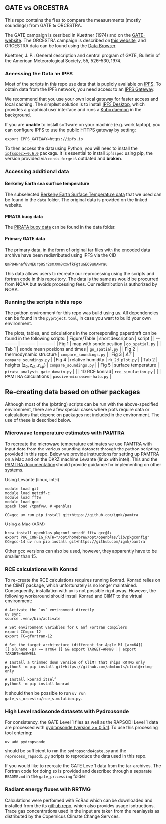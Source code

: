 ## GATE vs ORCESTRA

This repo contains the files to compare the measurements (mostly soundings) from GATE to ORCESTRA. 

The GATE campaign is desribed in Kuettner (1974) and on the [GATE-website](https://www.eol.ucar.edu/field_projects/gate). 
The ORCESTRA campaign is described on [this website](https://orcestra-campaign.org/intro.html), and ORCESTRA data can be found using the [Data Browser](https://browser.orcestra-campaign.org/#/?s=). 

Kuettner, J. P.: General description and central program of GATE, Bulletin of the
American Meteorological Society, 55, 526–530, 1974.

### Accessing the Data on IPFS

Most of the scripts in this repo use data that is puplicly available on [IPFS](https://docs.ipfs.tech/concepts/what-is-ipfs/). To obtain data from the IPFS network, you need access to an [IPFS Gateway](https://docs.ipfs.tech/concepts/ipfs-gateway).

We recommend that you use your own local gateway for faster access and local caching.
The simplest solution is to install [IPFS Desktop](https://docs.ipfs.tech/install/ipfs-desktop/), which provides a graphical user interface and runs a [Kubo daemon](https://docs.ipfs.tech/install/command-line/) in the background.

If you are **unable** to install software on your machine (e.g. work laptop), you can configure IPFS to use the public HTTPS gateway by setting:

```
export IPFS_GATEWAY=https://ipfs.io
```

To then access the data using Python, you will need to install the [`ipfsspec>=0.6.0`](http://pypi.org/project/ipfsspec/) package.
It is essential to install `ipfsspec` using pip, the version provided via `conda-forge` is outdated and **broken**.

### Accessing additional data

#### Berkeley Earth sea surface temperature

The subselected [Berkeley Earth Surface Temperature data](https://berkeleyearth.org) that we used can be found in the `data` folder. The original data is provided on the linked website. 

#### PIRATA buoy data
The [PIRATA buoy data](https://www.pmel.noaa.gov/gtmba/pmel-theme/atlantic-ocean-pirata) can be found in the data folder. 

#### Primary GATE data

The primary data, in the form of original tar files with the encoded data archive have been redistributed using IPFS via the CID 
```
QmP84Nnaf8vMEUrp8Sr2sm3Xm8xxwfkFgtuGE69uUAwYau
````
This data allows users to recreate our reprocessing using the scripts and fortran code in this repository.  The data is the same as would be procurred from NOAA but avoids processing fees.  Our redistribution is authorized by NOAA.

### Running the scripts in this repo

The python environment for this repo was build using [uv](https://astral.sh/blog/uv). All dependencies  can be found in the `pyproject.toml`, in case you want to build your own environment.

The plots, tables, and calculations in the corresponding paperdraft can be found in the following scripts:
| Figure/Table   | short description | script |
| -------- | ------- | ------- | 
| Fig 1 | map with sonde position | `go_spatial.py`    |
| Tab 1 | sonde mean positions and times | `go_spatial.py` |
| Fig 2 | thermodynamic structure | `compare_soundings.py` |
| Fig 3 | $\Delta T$ |  `compare_soundings.py` |
| Fig 4 | relative humidity | `rh_2d_plot.py` | 
| Tab 2 | heights ($z_0, z_\text{ct}, z_\text{cp}$) | `compare_soundings.py` |
| Fig 5 | surface temperature  | `pirata_analysis_gate_domain.py` | 
| | 1D RCE konrad | `rce_simulation.py` |
| | PAMTRA calculations | `passive-microwave-halo.py` | 

## Re-creating data based on other packages

Although most of the (plotting) scripts can be run with the above-specified environment, there are a few special cases where plots require data or calculations that depend on packages not included in the environment.  The use of these is described below.

### Microwave temperature estimates with PAMTRA

To recreate the microwave temperature estimates we use PAMTRA with input data from the various sounding datasets through the python scripting provided in this repo.   Below we provide instructions for setting up PAMTRA on a Mac and on the DKRZ machine Levante (linux with intel).  This and the [PAMTRA documentation](https://pamtra.readthedocs.io/en/latest/installation.html) should provide guidance for implementing on other systems.

Using Levante (linux, intel)

```
module load git
module load netcdf-c
module load fftw
module load gcc
spack load /tpmfvwu # openblas

CC=gcc uv run pip install git+https://github.com/igmk/pamtra
``` 

Using a Mac (ARM)

```
brew install openblas pkgconf netcdf fftw gcc@14
export PKG_CONFIG_PATH="/opt/homebrew/opt/openblas/lib/pkgconfig"
CC=gcc-14 uv run pip install git+https://github.com/igmk/pamtra
```
Other gcc versions can also be used, however, they apparently have to be smaller than 15. 

### RCE calculations with Konrad

To re-create the RCE calculations requires running Konrad. Konrad relies on the CliMT package, which unfortunately is no longer maintained. Consequently, installation with `uv` is not possible right away. However, the following workaround should install Konrad and CliMT to the virtual environment:

```
# Activate the `uv` environment directly
uv sync
source .venv/bin/activate

# Set environment variables for C anf Fortran compilers
export CC=gcc-12
export FC=gfortran-12

# Set the target architecture (different for Apple M1 [arm64])
[[ $(uname -p) == arm64 ]] && export TARGET=ARMV8 || export TARGET=HASWELL

# Install a trimmed down version of CliMT that ships RRTMG only
python3 -m pip install git+https://github.com/atmtools/climt@rrtmg-only

# Install konrad itself
python3 -m pip install konrad
```

It should then be possible to run `uv run gate_vs_orcestra/rce_simulation.py`.


### High Level radiosonde datasets with Pydropsonde

For consistency, the GATE Level 1 files as well as the RAPSODI Level 1 data are processed with [pydropsonde (version >= 0.5.1)](https://github.com/atmdrops/pydropsonde). To use this processing tool  entering: 
```
uv add pydropsonde
```
should be sufficient to run the `pydropsonde4gate.py` and the `reprocess_rapsodi.py` scripts to reproduce the data used in this repo.

If you would like to recreate the GATE Leve 1 data from the tar-archives.   The Fortran code for doing so is provided and described through a separate `README.md` in the `gate_processing` folder


### Radiant energy fluxes with RRTMG

Calculations were performed with EcRad which can be downloaded and installed from the its [github repo](https://github.com/ecmwf-ifs/ecrad), which also provides usage isntructions.  Trace gas concentrations used in the input are taken from the reanlaysis as distributed by the Copernicus Climate Change Services.
